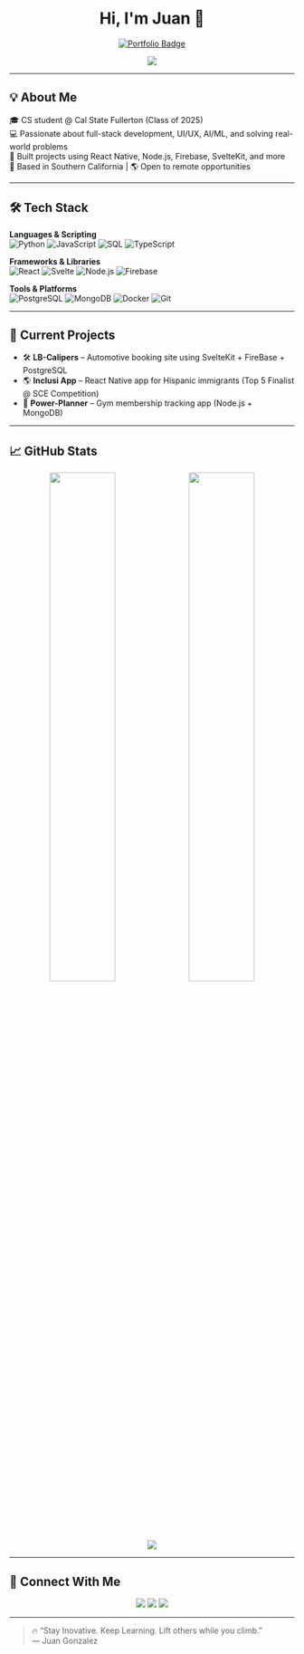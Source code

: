 <h1 align="center">Hi, I'm Juan 👋</h1>

<p align="center">
  <a href="https://personal-portfolio-website-one-lyart.vercel.app" target="_blank">
    <img src="https://img.shields.io/badge/🌐 Visit My Portfolio-000000?style=for-the-badge&logo=vercel&logoColor=white&labelColor=black&color=black" alt="Portfolio Badge" />
  </a>
</p>

<p align="center">
  <img src="https://readme-typing-svg.herokuapp.com/?lines=Computer+Science+Student+at+CSUF;Full-Stack+Developer;Lover+of+Clean+UI+%26+Problem+Solving;Always+Learning!&center=true&width=500&height=45">
</p>

---

## 💡 About Me

🎓 CS student @ Cal State Fullerton (Class of 2025)  
💻 Passionate about full-stack development, UI/UX, AI/ML, and solving real-world problems  
🚀 Built projects using React Native, Node.js, Firebase, SvelteKit, and more  
📍 Based in Southern California | 🌎 Open to remote opportunities

---

## 🛠️ Tech Stack

**Languages & Scripting**  
![Python](https://img.shields.io/badge/Python-3670A0?style=for-the-badge&logo=python&logoColor=white)
![JavaScript](https://img.shields.io/badge/JavaScript-F7DF1E?style=for-the-badge&logo=javascript&logoColor=black)
![SQL](https://img.shields.io/badge/SQL-005C84?style=for-the-badge)
![TypeScript](https://img.shields.io/badge/TypeScript-007ACC?style=for-the-badge&logo=typescript&logoColor=white)

**Frameworks & Libraries**  
![React](https://img.shields.io/badge/React-20232A?style=for-the-badge&logo=react)
![Svelte](https://img.shields.io/badge/Svelte-E44D26?style=for-the-badge&logo=svelte&logoColor=white)
![Node.js](https://img.shields.io/badge/Node.js-339933?style=for-the-badge&logo=nodedotjs)
![Firebase](https://img.shields.io/badge/Firebase-FFCA28?style=for-the-badge&logo=firebase)

**Tools & Platforms**  
![PostgreSQL](https://img.shields.io/badge/PostgreSQL-316192?style=for-the-badge&logo=postgresql&logoColor=white)
![MongoDB](https://img.shields.io/badge/MongoDB-4EA94B?style=for-the-badge&logo=mongodb&logoColor=white)
![Docker](https://img.shields.io/badge/Docker-2496ED?style=for-the-badge&logo=docker&logoColor=white)
![Git](https://img.shields.io/badge/Git-F05032?style=for-the-badge&logo=git&logoColor=white)

---

## 🌟 Current Projects

- 🛠 **LB-Calipers** – Automotive booking site using SvelteKit + FireBase + PostgreSQL  
- 🌎 **Inclusi App** – React Native app for Hispanic immigrants (Top 5 Finalist @ SCE Competition)  
- 🧠 **Power-Planner** – Gym membership tracking app (Node.js + MongoDB) 

---

## 📈 GitHub Stats

<p align="center">
  <img width="48%" src="https://github-readme-stats.vercel.app/api?username=JuanGonz56&show_icons=true&theme=tokyonight" />
  <img width="48%" src="https://github-readme-streak-stats.herokuapp.com/?user=JuanGonz56&theme=tokyonight" />
</p>

<p align="center">
  <img src="https://github-readme-stats.vercel.app/api/top-langs/?username=JuanGonz56&layout=compact&theme=tokyonight" />
</p>

---

## 🔗 Connect With Me

<p align="center">
  <a href="https://linkedin.com/in/juan-gonzalez-620474292"><img src="https://img.shields.io/badge/LinkedIn-0077B5?style=for-the-badge&logo=linkedin&logoColor=white" /></a>
  <a href="https://github.com/JuanGonz56"><img src="https://img.shields.io/badge/GitHub-181717?style=for-the-badge&logo=github&logoColor=white" /></a>
  <a href="mailto:gonzalez.juanant524@gmail.com"><img src="https://img.shields.io/badge/Email-D14836?style=for-the-badge&logo=gmail&logoColor=white" /></a>
</p>

---

> 🔥 “Stay Inovative. Keep Learning. Lift others while you climb.”  
> — Juan Gonzalez
